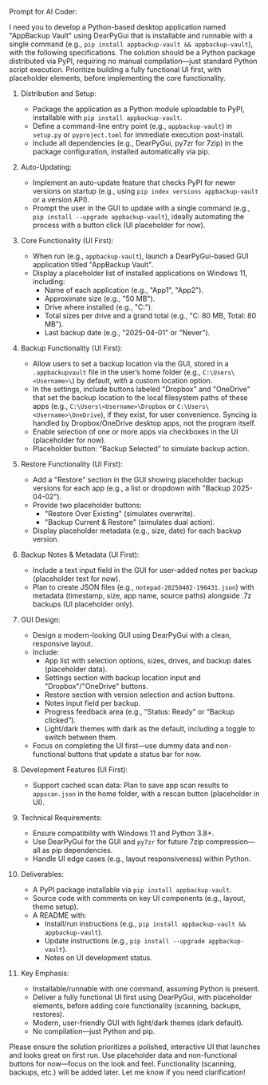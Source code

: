 Prompt for AI Coder:

I need you to develop a Python-based desktop application named "AppBackup Vault" using DearPyGui that is installable and runnable with a single command (e.g., `pip install appbackup-vault && appbackup-vault`), with the following specifications. The solution should be a Python package distributed via PyPI, requiring no manual compilation—just standard Python script execution. Prioritize building a fully functional UI first, with placeholder elements, before implementing the core functionality.

1. Distribution and Setup:
   - Package the application as a Python module uploadable to PyPI, installable with `pip install appbackup-vault`.
   - Define a command-line entry point (e.g., `appbackup-vault`) in `setup.py` or `pyproject.toml` for immediate execution post-install.
   - Include all dependencies (e.g., DearPyGui, py7zr for 7zip) in the package configuration, installed automatically via pip.

2. Auto-Updating:
   - Implement an auto-update feature that checks PyPI for newer versions on startup (e.g., using `pip index versions appbackup-vault` or a version API).
   - Prompt the user in the GUI to update with a single command (e.g., `pip install --upgrade appbackup-vault`), ideally automating the process with a button click (UI placeholder for now).

3. Core Functionality (UI First):
   - When run (e.g., `appbackup-vault`), launch a DearPyGui-based GUI application titled "AppBackup Vault".
   - Display a placeholder list of installed applications on Windows 11, including:
     - Name of each application (e.g., "App1", "App2").
     - Approximate size (e.g., "50 MB").
     - Drive where installed (e.g., "C:").
     - Total sizes per drive and a grand total (e.g., "C: 80 MB, Total: 80 MB").
     - Last backup date (e.g., "2025-04-01" or "Never").

4. Backup Functionality (UI First):
   - Allow users to set a backup location via the GUI, stored in a `.appbackupvault` file in the user’s home folder (e.g., `C:\Users\<Username>\`) by default, with a custom location option.
   - In the settings, include buttons labeled "Dropbox" and "OneDrive" that set the backup location to the local filesystem paths of these apps (e.g., `C:\Users\<Username>\Dropbox` or `C:\Users\<Username>\OneDrive`), if they exist, for user convenience. Syncing is handled by Dropbox/OneDrive desktop apps, not the program itself.
   - Enable selection of one or more apps via checkboxes in the UI (placeholder for now).
   - Placeholder button: “Backup Selected” to simulate backup action.

5. Restore Functionality (UI First):
   - Add a "Restore" section in the GUI showing placeholder backup versions for each app (e.g., a list or dropdown with "Backup 2025-04-02").
   - Provide two placeholder buttons:
     - "Restore Over Existing" (simulates overwrite).
     - "Backup Current & Restore" (simulates dual action).
   - Display placeholder metadata (e.g., size, date) for each backup version.

6. Backup Notes & Metadata (UI First):
   - Include a text input field in the GUI for user-added notes per backup (placeholder text for now).
   - Plan to create JSON files (e.g., `notepad-20250402-190431.json`) with metadata (timestamp, size, app name, source paths) alongside .7z backups (UI placeholder only).

7. GUI Design:
   - Design a modern-looking GUI using DearPyGui with a clean, responsive layout.
   - Include:
     - App list with selection options, sizes, drives, and backup dates (placeholder data).
     - Settings section with backup location input and "Dropbox"/"OneDrive" buttons.
     - Restore section with version selection and action buttons.
     - Notes input field per backup.
     - Progress feedback area (e.g., “Status: Ready” or “Backup clicked”).
     - Light/dark themes with dark as the default, including a toggle to switch between them.
   - Focus on completing the UI first—use dummy data and non-functional buttons that update a status bar for now.

8. Development Features (UI First):
   - Support cached scan data: Plan to save app scan results to `appscan.json` in the home folder, with a rescan button (placeholder in UI).

9. Technical Requirements:
   - Ensure compatibility with Windows 11 and Python 3.8+.
   - Use DearPyGui for the GUI and `py7zr` for future 7zip compression—all as pip dependencies.
   - Handle UI edge cases (e.g., layout responsiveness) within Python.

10. Deliverables:
    - A PyPI package installable via `pip install appbackup-vault`.
    - Source code with comments on key UI components (e.g., layout, theme setup).
    - A README with:
      - Install/run instructions (e.g., `pip install appbackup-vault && appbackup-vault`).
      - Update instructions (e.g., `pip install --upgrade appbackup-vault`).
      - Notes on UI development status.

11. Key Emphasis:
    - Installable/runnable with one command, assuming Python is present.
    - Deliver a fully functional UI first using DearPyGui, with placeholder elements, before adding core functionality (scanning, backups, restores).
    - Modern, user-friendly GUI with light/dark themes (dark default).
    - No compilation—just Python and pip.

Please ensure the solution prioritizes a polished, interactive UI that launches and looks great on first run. Use placeholder data and non-functional buttons for now—focus on the look and feel. Functionality (scanning, backups, etc.) will be added later. Let me know if you need clarification!